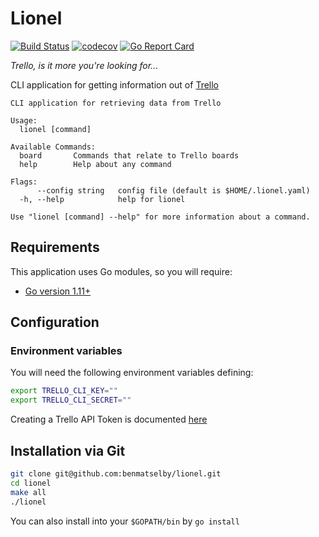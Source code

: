 # Lionel

[![Build Status](https://travis-ci.org/benmatselby/lionel.png?branch=master)](https://travis-ci.org/benmatselby/lionel)
[![codecov](https://codecov.io/gh/benmatselby/lionel/branch/master/graph/badge.svg)](https://codecov.io/gh/benmatselby/lionel)
[![Go Report Card](https://goreportcard.com/badge/github.com/benmatselby/lionel?style=flat-square)](https://goreportcard.com/report/github.com/benmatselby/lionel)

_Trello, is it more you're looking for..._

CLI application for getting information out of [Trello](http://trello.com)

```shell
CLI application for retrieving data from Trello

Usage:
  lionel [command]

Available Commands:
  board       Commands that relate to Trello boards
  help        Help about any command

Flags:
      --config string   config file (default is $HOME/.lionel.yaml)
  -h, --help            help for lionel

Use "lionel [command] --help" for more information about a command.
```

## Requirements

This application uses Go modules, so you will require:

- [Go version 1.11+](https://golang.org/dl/)

## Configuration

### Environment variables

You will need the following environment variables defining:

```bash
export TRELLO_CLI_KEY=""
export TRELLO_CLI_SECRET=""
```

Creating a Trello API Token is documented [here](https://developers.trello.com/page/authorization)

## Installation via Git

```bash
git clone git@github.com:benmatselby/lionel.git
cd lionel
make all
./lionel
```

You can also install into your `$GOPATH/bin` by `go install`
